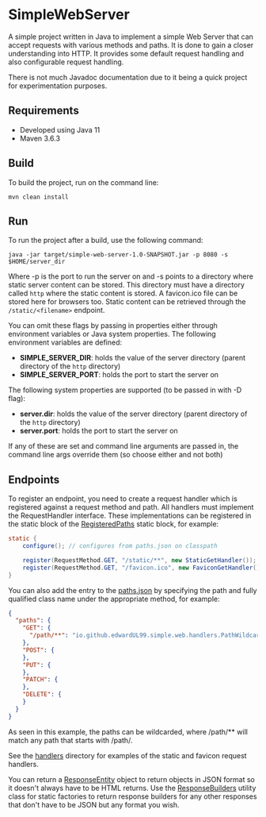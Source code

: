 SimpleWebServer
==
A simple project written in Java to implement a simple Web Server that can accept requests with various methods and
paths. It is done to gain a closer understanding into HTTP. It provides some default request handling and also configurable
request handling.

There is not much Javadoc documentation due to it being a quick project for experimentation purposes.

## Requirements
- Developed using Java 11
- Maven 3.6.3

## Build
To build the project, run on the command line:
```
mvn clean install
```

## Run
To run the project after a build, use the following command:
```
java -jar target/simple-web-server-1.0-SNAPSHOT.jar -p 8080 -s $HOME/server_dir
```
Where -p is the port to run the server on and -s points to a directory where static server content can be stored. This
directory must have a directory called `http` where the static content is stored. A favicon.ico file can be stored here for
browsers too. Static content can be retrieved through the `/static/<filename>` endpoint.

You can omit these flags by passing in properties either through environment variables or Java system properties.
The following environment variables are defined:
- **SIMPLE_SERVER_DIR**: holds the value of the server directory (parent directory of the `http` directory)
- **SIMPLE_SERVER_PORT**: holds the port to start the server on

The following system properties are supported (to be passed in with -D flag):
- **server.dir**: holds the value of the server directory (parent directory of the `http` directory)
- **server.port**: holds the port to start the server on

If any of these are set and command line arguments are passed in, the command line args override them (so choose either
and not both)

## Endpoints
To register an endpoint, you need to create a request handler which is registered against a request method and path. All handlers
must implement the RequestHandler interface. These implementations can be registered in the static block of the [RegisteredPaths](src/main/java/io/github/edwardUL99/simple/web/RegisteredPaths.java) static block, for example:
```java
static {
    configure(); // configures from paths.json on classpath

    register(RequestMethod.GET, "/static/**", new StaticGetHandler()); // for static file path handling
    register(RequestMethod.GET, "/favicon.ico", new FaviconGetHandler()); // for browsers retrieving favicons
}
```

You can also add the entry to the [paths.json](src/main/resources/paths.json) by specifying the path and fully qualified class name
under the appropriate method, for example:
```json
{
  "paths": {
    "GET": {
      "/path/**": "io.github.edwardUL99.simple.web.handlers.PathWildcardedHandler"
    },
    "POST": {
    },
    "PUT": {
    },
    "PATCH": {
    },
    "DELETE": {
    }
  }
}
```
As seen in this example, the paths can be wildcarded, where /path/** will match any path that starts with /path/.

See the [handlers](src/main/java/io/github/edwardUL99/simple/web/handlers) directory for examples of the static and favicon
request handlers.

You can return a [ResponseEntity](src/main/java/io/github/edwardUL99/simple/web/requests/response/ResponseEntity.java) object
to return objects in JSON format so it doesn't always have to be HTML returns. Use the [ResponseBuilders](src/main/java/io/github/edwardUL99/simple/web/requests/response/ResponseBuilders.java)
utility class for static factories to return response builders for any other responses that don't have to be JSON but any format you wish.